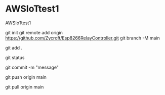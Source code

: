 # AWSIoTtest1
AWSIoTtest1


git init
git remote add origin https://github.com/Zycroft/Esp8266RelayController.git
git branch -M main

git add .  

git status  

git commit -m "message"  

git push origin main

git pull origin main
